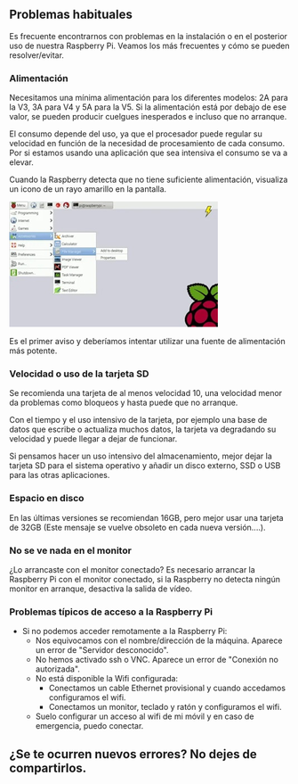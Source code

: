 ## Problemas habituales

Es frecuente encontrarnos con problemas en la instalación o en el posterior uso de nuestra Raspberry Pi. Veamos los más frecuentes y cómo se pueden resolver/evitar.

### Alimentación

Necesitamos una mínima alimentación para los diferentes modelos: 2A para la V3, 3A para V4 y 5A para la V5. Si la alimentación está por debajo de ese valor, se pueden producir cuelgues inesperados e incluso que no arranque.

El consumo depende del uso, ya que el procesador puede regular su velocidad en función de la necesidad de procesamiento de cada consumo. Por si estamos usando una aplicación que sea intensiva el consumo se va a  elevar.

Cuando la Raspberry detecta que no tiene suficiente alimentación, visualiza un icono de un rayo amarillo en la pantalla.

![Problemas de alimentación. Fuente Raspberry Para Torpes](./images/raspberry-pi-under_volt_reducida_75.jpg)

Es el primer aviso y deberíamos  intentar utilizar una fuente de alimentación más potente.

### Velocidad o uso de la tarjeta SD

Se recomienda una tarjeta de al menos velocidad 10, una velocidad menor da problemas como bloqueos y hasta puede que no arranque.

Con el tiempo y el uso intensivo de la tarjeta, por ejemplo una base de datos que escribe o actualiza muchos datos, la tarjeta va degradando su velocidad y puede llegar a dejar de funcionar.

Si pensamos hacer un uso intensivo del almacenamiento, mejor dejar la tarjeta SD para el sistema operativo y añadir un disco externo, SSD o USB para las otras aplicaciones.

### Espacio en disco

En las últimas versiones se recomiendan 16GB, pero mejor usar una tarjeta de 32GB (Este mensaje se vuelve obsoleto en cada nueva versión....).

### No se ve nada en el monitor

¿Lo arrancaste con el monitor conectado? Es necesario arrancar la Raspberry Pi con el monitor conectado, si la Raspberry no detecta ningún monitor en arranque, desactiva la salida de vídeo.

### Problemas típicos de acceso a la Raspberry Pi

* Si no podemos acceder remotamente a la Raspberry Pi:
	* Nos equivocamos con el nombre/dirección de la máquina. Aparece un error de "Servidor desconocido".
	* No hemos activado ssh o VNC. Aparece un error de "Conexión no autorizada".
	* No está disponible la Wifi configurada:
		* Conectamos un cable Ethernet provisional y cuando accedamos configuramos el wifi.
		* Conectamos un monitor, teclado y ratón y configuramos el wifi.
	* Suelo configurar un acceso al wifi de mi móvil  y en caso de emergencia, puedo conectar.

## ¿Se te ocurren nuevos errores? No dejes de compartirlos.

